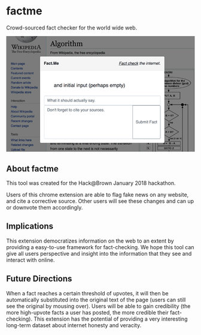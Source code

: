 # factme
Crowd-sourced fact checker for the world wide web.

![factme screenshot](static/img/factme.png)

## About factme
This tool was created for the Hack@Brown January 2018 hackathon. 

Users of this chrome extension are able to flag fake news on any website, and cite a corrective source. Other users will see these changes and can up or downvote them accordingly.

## Implications
This extension democratizes information on the web to an extent by providing a easy-to-use framework for fact-checking. We hope this tool can give all users perspective and insight into the information that they see and interact with online.

## Future Directions
When a fact reaches a certain threshold of upvotes, it will then be automatically substituted into the original text of the page (users can still see the original by mousing over). Users will be able to gain credibility (the more high-upvote facts a user has posted, the more credible their fact-checking). This extension has the potential of providing a very interesting long-term dataset about internet honesty and veracity.
